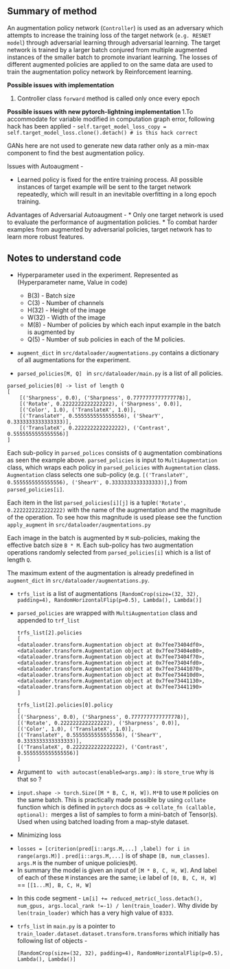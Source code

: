 ## Summary of method 
An augmentation policy network (`Controller`) is used as an adversary which attempts to increase the training loss of
the target network (`e.g. RESNET model`) through adversarial learning through adversarial learning. The target network
is trained by a larger batch conjured from multiple augmented instances of the smaller batch to promote invariant
learning. The losses of different augmented policies are applied to on the same data are used to train the augmentation
policy network by Reinforcement learning.

<b> Possible issues with implementation </b>
1. Controller class `forward` method is called only once every epoch


<b> Possible issues with **new** pytorch-lightning implementation </b>
1.To accommodate for variable modified in computation graph error, following hack has been applied - `self.target_model_loss_copy = self.target_model_loss.clone().detach() # is this hack correct`


GANs here are not used to generate new data rather only as a min-max component to find the best augmentation policy.

Issues with Autoaugment - 

 * Learned policy is fixed for the entire training process. All possible instances of target example will be sent to the
    target network repeatedly, which will result in an inevitable overfitting in a long epoch training. 

Advantages of Adversarial Autoaugment  - 
    * Only one target network is used to evaluate the performance of augmentation policies. 
    * To combat harder examples from augmented by adversarial policies, target network has to learn more robust features. 


## Notes to understand code

* Hyperparameter used in the experiment. Represented as (Hyperparameter name, Value in code)
    - B(3) - Batch size
    - C(3) - Number of channels
    - H(32) - Height of the image
    - W(32) - Width of the image
    - M(8) - Number of policies by which each input example in the batch is augmented by
    - Q(5) - Number of sub policies in each of the M policies.

* `augment_dict` in `src/dataloader/augmentations.py` contains a dictionary of all augmentations for the experiment. 
* `parsed_policies[M, Q] ` in `src/dataloader/main.py` is a list of all policies.

```
parsed_policies[0] -> list of length Q
[
    [('Sharpness', 0.0), ('Sharpness', 0.7777777777777778)],
    [('Rotate', 0.2222222222222222), ('Sharpness', 0.0)],
    [('Color', 1.0), ('TranslateX', 1.0)],
    [('TranslateY', 0.5555555555555556), ('ShearY', 0.3333333333333333)],
    [('TranslateX', 0.2222222222222222), ('Contrast', 0.5555555555555556)]
]
```
Each sub-policy in `parsed_polices` consists of `Q` augmentation combinations as seen the example above. 
`parsed_policies` is input to `MultiAugmentation` class, which wraps each policy in `parsed_policies` with `Augmentation` class. `Augmentation` class selects one sub-policy (e.g. `[('TranslateY', 0.5555555555555556), ('ShearY', 0.3333333333333333)],`) from `parsed_policies[i]`.

Each item in the list `parsed_policies[i][j]` is a tuple`('Rotate', 0.2222222222222222)` with the name of the augmentation and the magnitude of the operation. To see how this magnitude is used please see the function `apply_augment` in `src/dataloader/augmentations.py`

Each image in the batch is augmented by `M` sub-policies, making the effective batch size `B * M`. Each sub-policy has two augmentation operations randomly selected from `parsed_policies[i]` which is a list of length `Q`. 

The maximum extent of the augmentation is already predefined in `augment_dict` in `src/dataloader/augmentations.py`.

* `trfs_list` is a list of augmentations
 `[RandomCrop(size=(32, 32), padding=4), RandomHorizontalFlip(p=0.5), Lambda(), Lambda()]` 

* `parsed_policies` are wrapped with `MultiAugmentation` class and appended to `trf_list`
    ```
    trfs_list[2].policies
    [
    <dataloader.transform.Augmentation object at 0x7fee73404df0>,
    <dataloader.transform.Augmentation object at 0x7fee73404e80>,
    <dataloader.transform.Augmentation object at 0x7fee73404f70>,
    <dataloader.transform.Augmentation object at 0x7fee73404fd0>,
    <dataloader.transform.Augmentation object at 0x7fee73441070>,
    <dataloader.transform.Augmentation object at 0x7fee734410d0>,
    <dataloader.transform.Augmentation object at 0x7fee73441130>,
    <dataloader.transform.Augmentation object at 0x7fee73441190>
    ]
    ```
    ```
    trfs_list[2].policies[0].policy
    [
    [('Sharpness', 0.0), ('Sharpness', 0.7777777777777778)],
    [('Rotate', 0.2222222222222222), ('Sharpness', 0.0)],
    [('Color', 1.0), ('TranslateX', 1.0)],
    [('TranslateY', 0.5555555555555556), ('ShearY', 0.3333333333333333)],
    [('TranslateX', 0.2222222222222222), ('Contrast', 0.5555555555555556)]
    ]
    ```

* Argument to ` with autocast(enabled=args.amp):` is `store_true` why is that so ? 

* `input.shape -> torch.Size([M * B, C, H, W])`. `M*B` to use `M` policies on the same batch. This is practically made
    possible by using `collate ` function which is defined in `pytorch` docs as -> `collate_fn (callable, optional): `merges a list of samples to form a mini-batch of Tensor(s).  Used when using batched loading from a map-style dataset. 

* Minimizing loss
 - `losses = [criterion(pred[i::args.M,...] ,label) for i in range(args.M)]` . `pred[i::args.M,...]` is of shape
     `[B, num_classes]`. `args.M` is the number of unique policies(`M`). 
 - In summary the model is given an input of `[M * B, C, H, W]`. And label of each of these `M` instances are the same; i.e label of `[0, B, C, H, W]` == `[[1...M], B, C, H, W]`

* In this code segment - `Lm[i] += reduced_metric(_loss.detach(), num_gpus, args.local_rank !=-1) / len(train_loader)`. Why divide by `len(train_loader)` which has a very high value of `8333`. 


* `trfs_list` in `main.py` is a pointer to `train_loader.dataset.dataset.transform.transforms` which initially has
    following list of objects - 
    ```
    [RandomCrop(size=(32, 32), padding=4), RandomHorizontalFlip(p=0.5), Lambda(), Lambda()]
    ```

